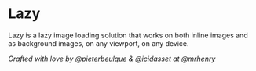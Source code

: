 # Lazy

Lazy is a lazy image loading solution that works on both inline images and as background images, on any viewport, on any device.

*Crafted with love by [@pieterbeulque](//github.com/pieterbeulque) & [@icidasset](//github.com/icidasset) at [@mrhenry](github.com/mrhenry)*
